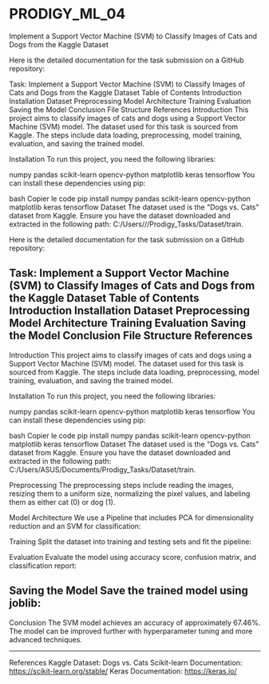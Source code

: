 # PRODIGY_ML_04
Implement a Support Vector Machine (SVM) to Classify Images of Cats and Dogs from the Kaggle Dataset


Here is the detailed documentation for the task submission on a GitHub repository:

Task: Implement a Support Vector Machine (SVM) to Classify Images of Cats and Dogs from the Kaggle Dataset
Table of Contents
Introduction
Installation
Dataset
Preprocessing
Model Architecture
Training
Evaluation
Saving the Model
Conclusion
File Structure
References
Introduction
This project aims to classify images of cats and dogs using a Support Vector Machine (SVM) model. The dataset used for this task is sourced from Kaggle. The steps include data loading, preprocessing, model training, evaluation, and saving the trained model.

Installation
To run this project, you need the following libraries:

numpy
pandas
scikit-learn
opencv-python
matplotlib
keras
tensorflow
You can install these dependencies using pip:

bash
Copier le code
pip install numpy pandas scikit-learn opencv-python matplotlib keras tensorflow
Dataset
The dataset used is the "Dogs vs. Cats" dataset from Kaggle. Ensure you have the dataset downloaded and extracted in the following path: C:/Users/<XXXX>/<YYYYY>/Prodigy_Tasks/Dataset/train.


Here is the detailed documentation for the task submission on a GitHub repository:

Task: Implement a Support Vector Machine (SVM) to Classify Images of Cats and Dogs from the Kaggle Dataset
Table of Contents
Introduction
Installation
Dataset
Preprocessing
Model Architecture
Training
Evaluation
Saving the Model
Conclusion
File Structure
References
-------------------------------------------------------------------------------
Introduction
This project aims to classify images of cats and dogs using a Support Vector Machine (SVM) model. The dataset used for this task is sourced from Kaggle. The steps include data loading, preprocessing, model training, evaluation, and saving the trained model.

Installation
To run this project, you need the following libraries:

numpy
pandas
scikit-learn
opencv-python
matplotlib
keras
tensorflow
You can install these dependencies using pip:

bash
Copier le code
pip install numpy pandas scikit-learn opencv-python matplotlib keras tensorflow
Dataset
The dataset used is the "Dogs vs. Cats" dataset from Kaggle. Ensure you have the dataset downloaded and extracted in the following path: C:/Users/ASUS/Documents/Prodigy_Tasks/Dataset/train.

Preprocessing
The preprocessing steps include reading the images, resizing them to a uniform size, normalizing the pixel values, and labeling them as either cat (0) or dog (1).

Model Architecture
We use a Pipeline that includes PCA for dimensionality reduction and an SVM for classification:

Training
Split the dataset into training and testing sets and fit the pipeline:

Evaluation
Evaluate the model using accuracy score, confusion matrix, and classification report:

Saving the Model
Save the trained model using joblib:
------------------------------------------------------------------------------------------
Conclusion
The SVM model achieves an accuracy of approximately 67.46%. The model can be improved further with hyperparameter tuning and more advanced techniques.

***********************************************************
References
Kaggle Dataset: Dogs vs. Cats
Scikit-learn Documentation: https://scikit-learn.org/stable/
Keras Documentation: https://keras.io/


